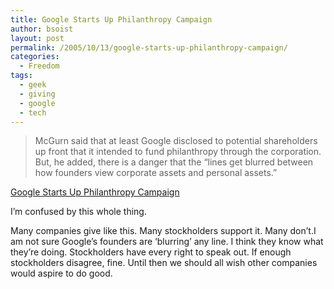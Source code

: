 ```yaml
---
title: Google Starts Up Philanthropy Campaign
author: bsoist
layout: post
permalink: /2005/10/13/google-starts-up-philanthropy-campaign/
categories:
  - Freedom
tags:
  - geek
  - giving
  - google
  - tech
---
```

> McGurn said that at least Google disclosed to potential shareholders up front that it intended to fund philanthropy through the corporation. But, he added, there is a danger that the &#8220;lines get blurred between how founders view corporate assets and personal assets.&#8221;

[Google Starts Up Philanthropy Campaign][1]

I&#8217;m confused by this whole thing.

Many companies give like this. Many stockholders support it. Many don&#8217;t.I am not sure Google&#8217;s founders are &#8216;blurring&#8217; any line. I think they know what they&#8217;re doing. Stockholders have every right to speak out. If enough stockholders disagree, fine. Until then we should all wish other companies would aspire to do good.

 [1]: http://www.washingtonpost.com/wp-dyn/content/article/2005/10/11/AR2005101101788.html
